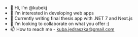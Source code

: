 - 👋 Hi, I’m @kubekj
- 👀 I’m interested in developing web apps
- 🌱 Currently writing final thesis app with .NET 7 and Next.js
- 💞️ I’m looking to collaborate on what you offer :)
- 📫 How to reach me - kuba.jedraszka@gmail.com

<!---
kubekj/kubekj is a ✨ special ✨ repository because its `README.md` (this file) appears on your GitHub profile.
You can click the Preview link to take a look at your changes.
--->
